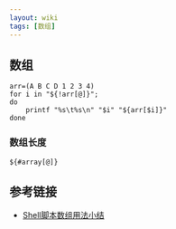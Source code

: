 ```yaml
---
layout: wiki
tags: [数组]
---
```


## 数组

```shell
arr=(A B C D 1 2 3 4)
for i in "${!arr[@]}";
do
    printf "%s\t%s\n" "$i" "${arr[$i]}"
done
```

### 数组长度

```shell
${#array[@]}
```

## 参考链接

* [Shell脚本数组用法小结](http://www.jb51.net/article/55253.htm)